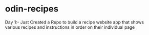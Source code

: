 # odin-recipes
Day 1:- Just Created a Repo to build a recipe website app that shows various recipes and instructions in order on their individual page
